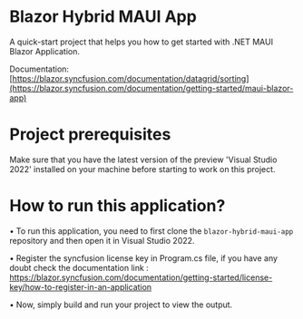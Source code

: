 # Blazor Hybrid MAUI App

A quick-start project that helps you how to get started with .NET MAUI Blazor Application. 

Documentation: [https://blazor.syncfusion.com/documentation/datagrid/sorting](https://blazor.syncfusion.com/documentation/getting-started/maui-blazor-app)

# Project prerequisites
Make sure that you have the latest version of the preview 'Visual Studio 2022' installed on your machine before starting to work on this project.

# How to run this application?
• To run this application, you need to first clone the <code>blazor-hybrid-maui-app</code> repository and then open it in Visual Studio 2022.

• Register the syncfusion license key in Program.cs file, if you have any doubt check the documentation link : https://blazor.syncfusion.com/documentation/getting-started/license-key/how-to-register-in-an-application

• Now, simply build and run your project to view the output.
